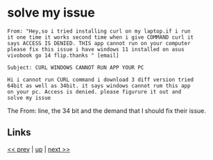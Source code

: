 # solve my issue

    From: "Hey,so i tried installing curl on my laptop.if i run
    it one time it works second time when i give COMMAND curl it
    says ACCESS IS DENIED. THIS app cannot run on your computer
    please fix this issue i have windows 11 installed on asus
    vivobook go 14 flip.thanks " [email]

    Subject: CURL WINDOWS CANNOT RUN APP YOUR PC

    Hi i cannot run CURL command i download 3 diff version tried
    64bit as well as 34bit. it says windows cannot rum this app
    on your pc. Access is denied. please figurure it out and
    solve my issue

The From: line, the 34 bit and the demand that I should fix their issue.

## Links

[<< prev](2024-08-14.md) | [up](../) | [next >> ](../)
